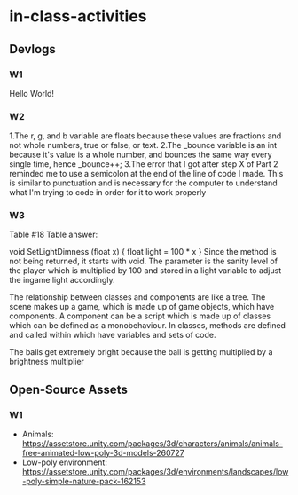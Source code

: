 # in-class-activities
## Devlogs
### W1
Hello World!

### W2
1.The r, g, and b variable are floats because these values are fractions and not whole numbers, true or false, or text. 
2.The _bounce variable is an int because it's value is a whole number, and bounces the same way every single time, hence _bounce++;
3.The error that I got after step X of Part 2 reminded me to use a semicolon at the end of the line of code I made. This is similar to punctuation and is necessary for the computer to understand what I'm trying to code in order for it to work properly

### W3
Table #18
Table answer:

void SetLightDimness (float x) {
    float light = 100 * x
}
Since the method is not being returned, it starts with void. The parameter is the sanity level of the player which is multiplied by 100 and stored in a light variable to adjust the ingame light accordingly.

The relationship between classes and components are like a tree. The scene makes up a game, which is made up of game objects, which have components. A component can be a script which is made up of classes which can be defined as a monobehaviour. In classes, methods are defined and called within which have variables and sets of code.

The balls get extremely bright because the ball is getting multiplied by a brightness multiplier
## Open-Source Assets
### W1
- Animals: https://assetstore.unity.com/packages/3d/characters/animals/animals-free-animated-low-poly-3d-models-260727 
- Low-poly environment: https://assetstore.unity.com/packages/3d/environments/landscapes/low-poly-simple-nature-pack-162153 